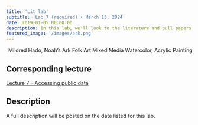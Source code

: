 ```yaml
---
title: 'Lit lab'
subtitle: 'Lab 7 (required) • March 13, 2024'
date: 2019-01-05 00:00:00
description: In this lab, we'll look to the literature and pull papers from a wide range of fields, including cancer biology, developmental biology, immunology, and more.  You'll have two hours to pull data from a publication and reproduce key figures.
featured_image: '/images/ark.png'
---
```


<div style="text-align: right"> Mildred Hado, Noah’s Ark Folk Art Mixed Media Watercolor, Acrylic Painting </div>

## Corresponding lecture

[Lecture 7 – Accessing public data](https://diytranscriptomics.com/project/lecture-07)

## Description

A full description will be posted on the date listed for this lab.
